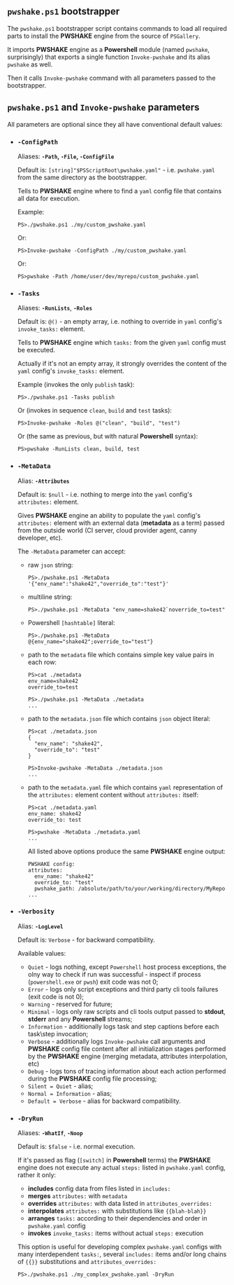 ## `pwshake.ps1` **bootstrapper**

The `pwshake.ps1` bootstrapper script contains commands to load all required parts to install the **PWSHAKE** engine from the source of `PSGallery`.

It imports **PWSHAKE** engine as a **Powershell** module (named `pwshake`, surprisingly) that exports a single function `Invoke-pwshake` and its alias `pwshake` as well.

Then it calls `Invoke-pwshake` command with all parameters passed to the bootstrapper.

## `pwshake.ps1` and `Invoke-pwshake` **parameters**
All parameters are optional since they all have conventional default values:

* ### **`-ConfigPath`**

  Aliases: **`-Path`, `-File`, `-ConfigFile`**

  Default is: `[string]"$PSScriptRoot\pwshake.yaml"` - i.e. `pwshake.yaml` from the same directory as the bootstrapper.
  
  Tells to **PWSHAKE** engine where to find a `yaml` config file that contains all data for execution.

  Example:
  ```
  PS>./pwshake.ps1 ./my/custom_pwshake.yaml
  ```
  Or:
  ```
  PS>Invoke-pwshake -ConfigPath ./my/custom_pwshake.yaml
  ```
  Or:
  ```
  PS>pwshake -Path /home/user/dev/myrepo/custom_pwshake.yaml
  ```
  
* ### **`-Tasks`**
  Aliases: **`-RunLists`**, **`-Roles`**

  Default is: `@()` - an empty array, i.e. nothing to override in `yaml` config's `invoke_tasks:` element.

  Tells to **PWSHAKE** engine which `tasks:` from the given `yaml` config must be executed.
  
  Actually if it's not an empty array, it strongly overrides the content of the `yaml` config's `invoke_tasks:` element.

  Example (invokes the only `publish` task):
  ```
  PS>./pwshake.ps1 -Tasks publish
  ```
  Or (invokes in sequence `clean`, `build` and `test` tasks):
  ```
  PS>Invoke-pwshake -Roles @("clean", "build", "test")
  ```
  Or (the same as previous, but with natural **Powershell** syntax):
  ```
  PS>pwshake -RunLists clean, build, test
  ```

* ### **`-MetaData`**
  Alias: **`-Attributes`**

  Default is: `$null` - i.e. nothing to merge into the `yaml` config's `attributes:` element.

  Gives **PWSHAKE** engine an ability to populate the `yaml` config's `attributes:` element with an external data (**metadata** as a term) passed from the outside world (CI server, cloud provider agent, canny developer, etc).

  The `-MetaData` parameter can accept:
  * raw `json` string:
    ```
    PS>./pwshake.ps1 -MetaData '{"env_name":"shake42","override_to":"test"}'
    ```
  * multiline string:
    ```
    PS>./pwshake.ps1 -MetaData "env_name=shake42`noverride_to=test"
    ```
  * Powershell `[hashtable]` literal:
    ```
    PS>./pwshake.ps1 -MetaData @{env_name="shake42";override_to="test"}
    ```
  * path to the `metadata` file which contains simple key value pairs in each row:
    ```
    PS>cat ./metadata
    env_name=shake42
    override_to=test

    PS>./pwshake.ps1 -MetaData ./metadata
    ...
    ```
  * path to the `metadata.json` file which contains `json` object literal:
    ```
    PS>cat ./metadata.json
    {
      "env_name": "shake42",
      "override_to": "test"
    }

    PS>Invoke-pwshake -MetaData ./metadata.json
    ...
    ```
  * path to the `metadata.yaml` file which contains `yaml` representation of the `attributes:` element content without  `attributes:` itself:
    ```
    PS>cat ./metadata.yaml
    env_name: shake42
    override_to: test

    PS>pwshake -MetaData ./metadata.yaml
    ...
    ```
    All listed above options produce the same **PWSHAKE** engine output:
    ```
    PWSHAKE config:
    attributes:
      env_name: "shake42"
      override_to: "test"
      pwshake_path: /absolute/path/to/your/working/directory/MyRepo
    ...
    ```

* ### **`-Verbosity`**

  Alias: **`-LogLevel`**

  Default is: `Verbose` - for backward compatibility.

  Available values:
  * `Quiet` - logs nothing, except `Powershell` host process exceptions, the olny way to check if run was successful - inspect if process (`powershell.exe` or `pwsh`) exit code was not 0;
  * `Error` - logs only script exceptions and third party cli tools failures (exit code is not 0);
  * `Warning` - reserved for future;
  * `Minimal` - logs only raw scripts and cli tools output passed to **stdout**, **stderr** and any **Powershell** streams;
  * `Information` - additionally logs task and step captions before each task\step invocation;
  * `Verbose` - additionally logs `Invoke-pwshake` call arguments and **PWSHAKE** config file content after all initialization stages performed by the **PWSHAKE** engine (merging metadata, attributes interpolation, etc)
  * `Debug` - logs tons of tracing information about each action performed during the **PWSHAKE** config file processing;
  * `Silent = Quiet` - alias;
  * `Normal = Information` - alias;
  * `Default = Verbose` - alias for backward compatibility.

* ### **`-DryRun`**

  Aliases: **`-WhatIf`**, **`-Noop`**

  Default is: `$false` - i.e. normal execution.

  If it's passed as flag (`[switch]` in **Powershell** terms) the **PWSHAKE** engine does not execute any actual `steps:` listed in `pwshake.yaml` config, rather it only:
  * **includes** config data from files listed in `includes:`
  * **merges** `attributes:` with `metadata`
  * **overrides** `attributes:` with data listed in `attributes_overrides:`
  * **interpolates** `attributes:` with substitutions like `{{blah-blah}}`
  * **arranges** `tasks:` according to their dependencies and order in `pwshake.yaml` config  
  * **invokes** `invoke_tasks:` items without actual `steps:` execution

  This option is useful for developing complex `pwshake.yaml` configs with many interdependent `tasks:`, several `includes:` items and/or long chains of `{{}}` substitutions and `attributes_overrides:`
  ```
  PS>./pwshake.ps1 ./my_complex_pwshake.yaml -DryRun
  ```

